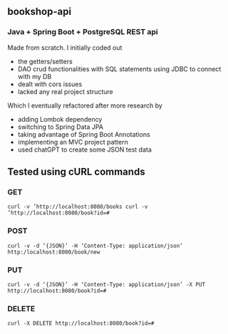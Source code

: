 ## bookshop-api
### Java + Spring Boot + PostgreSQL REST api

Made from scratch. I initially coded out 

  - the getters/setters
  - DAO crud functionalities with SQL statements using JDBC to connect with my DB
  - dealt with cors issues
  - lacked any real project structure

Which I eventually refactored after more research by

  - adding Lombok dependency
  - switching to Spring Data JPA
  - taking advantage of Spring Boot Annotations
  - implementing an MVC project pattern
  - used chatGPT to create some JSON test data

## Tested using cURL commands

### GET
`
curl -v ’http://localhost:8080/books
curl -v ’http://localhost:8080/book?id=#
`

### POST
`curl -v -d ‘{JSON}’ -H ‘Content-Type: application/json’ http:/localhost:8080/book/new`

### PUT
`curl -v -d ‘{JSON}’ -H ‘Content-Type: application/json’ -X PUT http://localhost:8080/book?id=#`

### DELETE
`curl -X DELETE http://localhost:8080/book?id=#`
